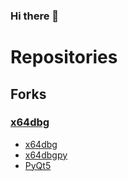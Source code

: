 ### Hi there 👋

# Repositories
## Forks
### [x64dbg](https://github.com/x64dbg/x64dbg)

- [x64dbg](https://github.com/robertsi/x64dbg)
- [x64dbgpy](https://github.com/robertsi/x64dbgpy)
- [PyQt5](https://github.com/robertsi/PyQt5)

<!--
**robertsi/robertsi** is a ✨ _special_ ✨ repository because its `README.md` (this file) appears on your GitHub profile.

Here are some ideas to get you started:

- 🔭 I’m currently working on ...
- 🌱 I’m currently learning ...
- 👯 I’m looking to collaborate on ...
- 🤔 I’m looking for help with ...
- 💬 Ask me about ...
- 📫 How to reach me: ...
- 😄 Pronouns: ...
- ⚡ Fun fact: ...
-->

